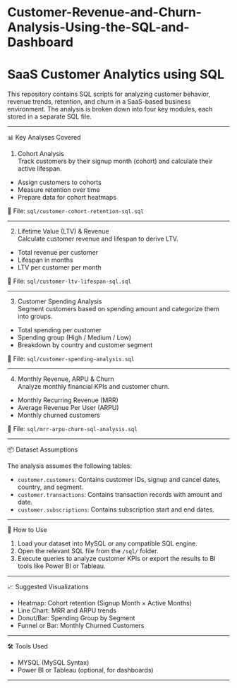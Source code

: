 # Customer-Revenue-and-Churn-Analysis-Using-the-SQL-and-Dashboard
# SaaS Customer Analytics using SQL

This repository contains SQL scripts for analyzing customer behavior, revenue trends, retention, and churn in a SaaS-based business environment. The analysis is broken down into four key modules, each stored in a separate SQL file.

---

 📊 Key Analyses Covered

 1. Cohort Analysis  
Track customers by their signup month (cohort) and calculate their active lifespan.  
- Assign customers to cohorts  
- Measure retention over time  
- Prepare data for cohort heatmaps  

📄 File: `sql/customer-cohort-retention-sql.sql`

---

2. Lifetime Value (LTV) & Revenue  
Calculate customer revenue and lifespan to derive LTV.  
- Total revenue per customer  
- Lifespan in months  
- LTV per customer per month  

📄 File: `sql/customer-ltv-lifespan-sql.sql`

---

 3. Customer Spending Analysis  
Segment customers based on spending amount and categorize them into groups.  
- Total spending per customer  
- Spending group (High / Medium / Low)  
- Breakdown by country and customer segment  

📄 File: `sql/customer-spending-analysis.sql`

---

 4. Monthly Revenue, ARPU & Churn  
Analyze monthly financial KPIs and customer churn.  
- Monthly Recurring Revenue (MRR)  
- Average Revenue Per User (ARPU)  
- Monthly churned customers  

📄 File: `sql/mrr-arpu-churn-sql-analysis.sql`

---

📦 Dataset Assumptions

The analysis assumes the following tables:

- `customer.customers`: Contains customer IDs, signup and cancel dates, country, and segment.  
- `customer.transactions`: Contains transaction records with amount and date.  
- `customer.subscriptions`: Contains subscription start and end dates.

---

 🚀 How to Use

1. Load your dataset into MySQL or any compatible SQL engine.  
2. Open the relevant SQL file from the `/sql/` folder.  
3. Execute queries to analyze customer KPIs or export the results to BI tools like Power BI or Tableau.

---

 📈 Suggested Visualizations

- Heatmap: Cohort retention (Signup Month × Active Months)  
- Line Chart: MRR and ARPU trends  
- Donut/Bar: Spending Group by Segment  
- Funnel or Bar: Monthly Churned Customers

---

 🛠️ Tools Used

- MYSQL (MySQL Syntax)  
- Power BI or Tableau (optional, for dashboards)
---
